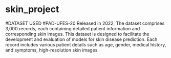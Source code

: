 # skin_project
#DATASET USED
#PAD-UFES-20
Released in 2022,
The dataset comprises 3,000 records, each containing detailed patient information and corresponding skin images. This dataset is designed to facilitate the development and evaluation of models for skin disease prediction. Each record includes various patient details such as age, gender, medical history, and symptoms, high-resolution skin images 
